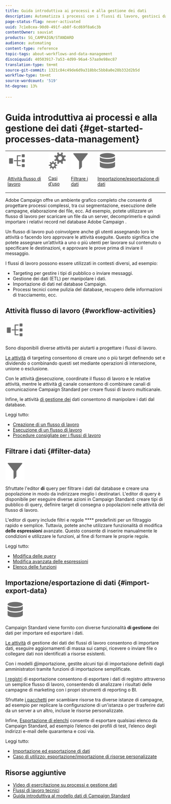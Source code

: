 ```yaml
---
title: Guida introduttiva ai processi e alla gestione dei dati
description: Automatizza i processi con i flussi di lavoro, gestisci dati e tipi di pubblico, invia messaggi e altro ancora.
page-status-flag: never-activated
uuid: 7c1e8cea-90d0-491f-ab8f-6cd69f8a6c3b
contentOwner: sauviat
products: SG_CAMPAIGN/STANDARD
audience: automating
content-type: reference
topic-tags: about-workflows-and-data-management
discoiquuid: 40503917-7a53-4d99-96a4-57aa9e98ec87
translation-type: tm+mt
source-git-commit: 1321c84c49de6d9a318bbc5bb8a0e28b332d2b5d
workflow-type: tm+mt
source-wordcount: '519'
ht-degree: 13%

---
```



# Guida introduttiva ai processi e alla gestione dei dati {#get-started-processes-data-management}

<table>
<tr>
<td><img src="assets/do-not-localize/icon_workflows.svg" width="60px"><p><a href="#workflow-activities">Attività flusso di lavoro</a></p></td><td><img src="assets/do-not-localize/icon_activities.svg" width="60px"><p><a href="../../automating/using/workflow-created-query-with-complement.md">Casi d’uso</a></p></td><td><img src="assets/do-not-localize/icon_filter.svg" width="60px"><p><a href="#filter-data">Filtrare i dati</a></p></td>
<td><img src="assets/do-not-localize/icon_manage.svg" width="60px"><p><a href="#import-export-data">Importazione/esportazione di dati</a></p></td></tr>
</table>

 Adobe Campaign offre un ambiente grafico completo che consente di progettare processi complessi, tra cui segmentazione, esecuzione delle campagne, elaborazione dei file, ecc. Ad esempio, potete utilizzare un flusso di lavoro per scaricare un file da un server, decomprimerlo e quindi importare i relativi record nel database Adobe Campaign .

Un flusso di lavoro può coinvolgere anche gli utenti assegnando loro le attività o facendo loro approvare le attività eseguite. Questo significa che potete assegnare un’attività a uno o più utenti per lavorare sul contenuto o specificare le destinazioni, e approvare le prove prima di inviare il messaggio.

I flussi di lavoro possono essere utilizzati in contesti diversi, ad esempio:

* Targeting per gestire i tipi di pubblico o inviare messaggi.
* Gestione dei dati (ETL) per manipolare i dati.
* Importazione di dati nel database Campaign.
* Processi tecnici come pulizia del database, recupero delle informazioni di tracciamento, ecc.

## Attività flusso di lavoro {#workflow-activities}

<img src="assets/do-not-localize/icon_workflows.svg" width="60px">

Sono disponibili diverse attività per aiutarti a progettare i flussi di lavoro.

[Le attività](../../automating/using/about-targeting-activities.md) di targeting consentono di creare uno o più target definendo set e dividendo o combinando questi set mediante operazioni di intersezione, unione o esclusione.

Con le attività [di](../../automating/using/about-execution-activities.md)esecuzione, coordinate il flusso di lavoro e le relative attività, mentre le attività [di](../../automating/using/about-channel-activities.md) canale consentono di combinare canali di comunicazione Campaign Standard per creare flussi di lavoro multicanale.

Infine, le attività [di gestione dei](../../automating/using/about-data-management-activities.md) dati consentono di manipolare i dati dal database.

Leggi tutto:

* [Creazione di un flusso di lavoro](../../automating/using/building-a-workflow.md)
* [Esecuzione di un flusso di lavoro](../../automating/using/about-workflow-execution.md)
* [Procedure consigliate per i flussi di lavoro](../../automating/using/best-practices-workflows.md)

## Filtrare i dati {#filter-data}

<img src="assets/do-not-localize/icon_filter.svg" width="60px">

Sfruttate l&#39;editor **di** query per filtrare i dati dal database e creare una popolazione in modo da indirizzare meglio i destinatari. L&#39;editor di query è disponibile per eseguire diverse azioni in Campaign Standard: creare tipi di pubblico di query, definire target di consegna o popolazioni nelle attività del flusso di lavoro.

L&#39;editor di query include filtri e regole **** predefiniti per un filtraggio rapido e semplice. Tuttavia, potete anche utilizzare funzionalità di modifica **delle espressioni** avanzate. Questo consente di inserire manualmente le condizioni e utilizzare le funzioni, al fine di formare le proprie regole.

Leggi tutto:

* [Modifica delle query](../../automating/using/editing-queries.md)
* [Modifica avanzata delle espressioni](../../automating/using/advanced-expression-editing.md)
* [Elenco delle funzioni](../../automating/using/list-of-functions.md)

## Importazione/esportazione di dati {#import-export-data}

<img src="assets/do-not-localize/icon_manage.svg" width="60px">

Campaign Standard viene fornito con diverse funzionalità **di gestione** dei dati per importare ed esportare i dati.

[Le attività](../../automating/using/about-data-management-activities.md) di gestione dei dati dei flussi di lavoro consentono di importare dati, eseguire aggiornamenti di massa sui campi, ricevere o inviare file o collegare dati non identificati a risorse esistenti.

Con i modelli [di](../../automating/using/importing-data-with-import-templates.md)importazione, gestite alcuni tipi di importazione definiti dagli amministratori tramite funzioni di importazione semplificate.

[I registri](../../automating/using/exporting-logs.md) di esportazione consentono di esportare i dati di registro attraverso un semplice flusso di lavoro, consentendo di analizzare i risultati delle campagne di marketing con i propri strumenti di reporting o BI.

Sfruttate [i pacchetti](../../automating/using/managing-packages.md) per scambiare risorse tra diverse istanze di campagne, ad esempio per replicare la configurazione di un&#39;istanza o per trasferire dati da un server a un altro, incluse le risorse personalizzate.

Infine, [Esportazione di elenchi](../../automating/using/exporting-lists.md) consente di esportare qualsiasi elenco da Campaign Standard, ad esempio l’elenco dei profili di test, l’elenco degli indirizzi e-mail delle quarantena e così via.

Leggi tutto:

* [Importazione ed esportazione di dati](../../automating/using/about-data-import-and-export.md)
* [Caso di utilizzo: esportazione/importazione di risorse personalizzate](../../automating/using/exporting-importing-custom-resources.md)

## Risorse aggiuntive

* [Video di esercitazione su processi e gestione dati](https://docs.adobe.com/content/help/en/campaign-standard-learn/tutorials/getting-started/create-workflow.html)
* [Flussi di lavoro tecnici](../../administration/using/technical-workflows.md)
* [Guida introduttiva al modello dati di Campaign Standard](../../developing/using/get-started-data-model.md)
